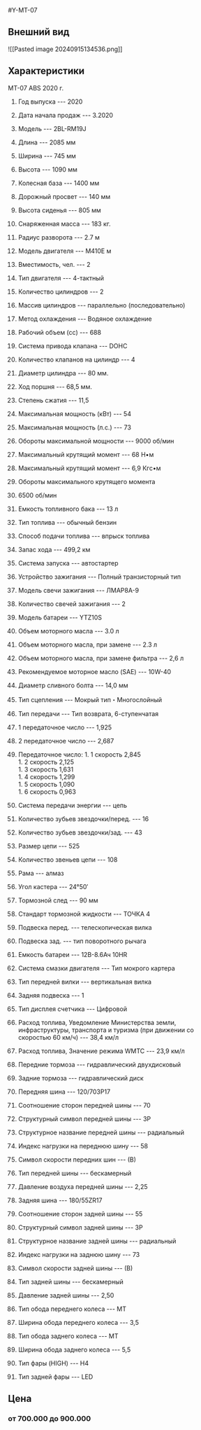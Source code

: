 #Y-MT-07
## Внешний вид

![[Pasted image 20240915134536.png]]

## Характеристики

MT-07 ABS 2020 г.

1. Год выпуска --- 2020

2. Дата начала продаж --- 3.2020

3. Модель --- 2BL-RM19J

4. Длина --- 2085 мм

5. Ширина --- 745 мм

6. Высота --- 1090 мм

7. Колесная база --- 1400 мм

8. Дорожный просвет --- 140 мм

9. Высота сиденья --- 805 мм

10. Снаряженная масса --- 183 кг.

11. Радиус разворота --- 2.7 м

12. Модель двигателя --- M410E м

13. Вместимость, чел. --- 2

14. Тип двигателя --- 4-тактный

15. Количество цилиндров --- 2

16. Массив цилиндров --- параллельно (последовательно)

17. Метод охлаждения --- Водяное охлаждение

18. Рабочий объем (сс) --- 688

19. Система привода клапана --- DOHC

20. Количество клапанов на цилиндр --- 4

21. Диаметр цилиндра --- 80 мм.

22. Ход поршня --- 68,5 мм.

23. Степень сжатия --- 11,5

24. Максимальная мощность (кВт) --- 54

25. Максимальная мощность (л.с.) --- 73

26. Обороты максимальной мощности --- 9000 об/мин

27. Максимальный крутящий момент --- 68 Н•м

28. Максимальный крутящий момент --- 6,9 Кгс•м

29. Обороты максимального крутящего момента

30. 6500 об/мин

31. Емкость топливного бака --- 13 л

32. Тип топлива --- обычный бензин

33. Способ подачи топлива --- впрыск топлива

34. Запас хода --- 499,2 км

35. Система запуска --- автостартер

36. Устройство зажигания --- Полный транзисторный тип

37. Модель свечи зажигания --- ЛМАР8А-9

38. Количество свечей зажигания --- 2

39. Модель батареи --- YTZ10S

40. Объем моторного масла --- 3.0 л

41. Объем моторного масла, при замене --- 2.3 л

42. Объем моторного масла, при замене фильтра --- 2,6 л

43. Рекомендуемое моторное масло (SAE) --- 10W-40

44. Диаметр сливного болта --- 14,0 мм

45. Тип сцепления --- Мокрый тип・Многослойный

46. Тип передачи --- Тип возврата, 6-ступенчатая

47. 1 передаточное число --- 1,925

48. 2 передаточное число --- 2,687

49. Передаточное число:
					1. 1 скорость 2,845  
					1. 2 скорость 2,125  
					1. 3 скорость 1,631  
					1. 4 скорость 1,299  
					1. 5 скорость 1,090  
					1. 6 скорость 0,963

50. Система передачи энергии --- цепь

51. Количество зубьев звездочки/перед. --- 16

52. Количество зубьев звездочки/зад. --- 43

53. Размер цепи --- 525

54. Количество звеньев цепи --- 108

55. Рама --- алмаз

56. Угол кастера --- 24°50′

57. Тормозной след --- 90 мм

58. Стандарт тормозной жидкости --- ТОЧКА 4

59. Подвеска перед. --- телескопическая вилка

60. Подвеска зад. --- тип поворотного рычага

61. Емкость батареи --- 12В-8.6Ач 10HR

62. Система смазки двигателя --- Тип мокрого картера

63. Тип передней вилки --- вертикальная вилка

64. Задняя подвеска --- 1

65. Тип дисплея счетчика --- Цифровой

66. Расход топлива, Уведомление Министерства земли, инфраструктуры, транспорта и туризма (при движении со скоростью 60 км/ч) --- 38,4 км/л

67. Расход топлива, Значение режима WMTC --- 23,9 км/л

68. Передние тормоза --- гидравлический двухдисковый

69. Задние тормоза --- гидравлический диск

70. Передняя шина --- 120/70ЗР17

71. Соотношение сторон передней шины --- 70

72. Структурный символ передней шины --- ЗР

73. Структурное название передней шины --- радиальный

74. Индекс нагрузки на переднюю шину --- 58

75. Символ скорости передних шин --- (В)

76. Тип передней шины --- бескамерный

77. Давление воздуха передней шины --- 2,25

78. Задняя шина --- 180/55ZR17

79. Соотношение сторон задней шины --- 55

80. Структурный символ задней шины --- ЗР

81. Структурное название задней шины --- радиальный

82. Индекс нагрузки на заднюю шину --- 73

83. Символ скорости задней шины --- (В)

84. Тип задней шины --- бескамерный

85. Давление задней шины --- 2,50

86. Тип обода переднего колеса --- МТ

87. Ширина обода переднего колеса --- 3,5

88. Тип обода заднего колеса --- МТ

89. Ширина обода заднего колеса --- 5,5

90. Тип фары (HIGH) --- H4

91. Тип задней фары --- LED

## Цена
### от 700.000 до 900.000